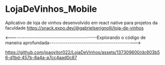 # LojaDeVinhos_Mobile
Aplicativo de loja de vinhos desenvolvido em react native para projetos da faculdade
https://snack.expo.dev/@gabrielserignolli/loja-de-vinhos

  <-------------------------------------------Explorando o código de maneira aprofundada------------------------------------------->


https://github.com/joaovitor022/LojaDeVinhos/assets/137309600/dc603b56-d1bd-457b-8a4a-a7cc4aad0c87








